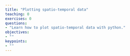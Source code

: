 ```yaml
---
title: "Plotting spatio-temporal data"
teaching: 0
exercises: 0
questions:
- "Learn how to plot spatio-temporal data with python."
objectives:
- ""
keypoints:
- ""
---
```



